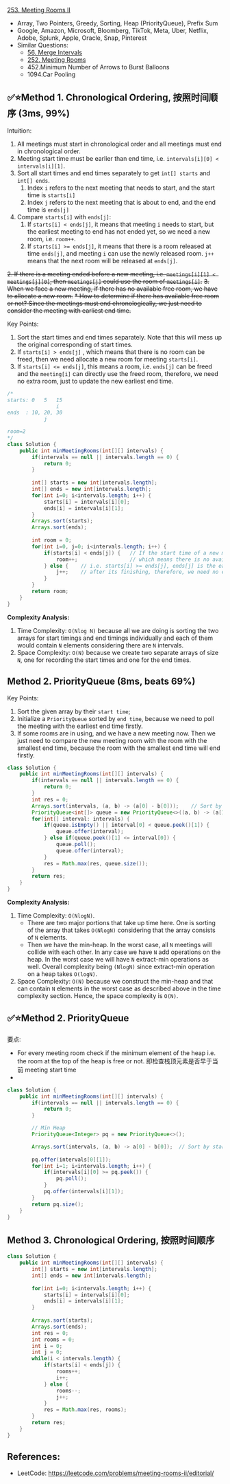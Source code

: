 [253. Meeting Rooms II](https://leetcode.com/problems/meeting-rooms-ii/)

* Array, Two Pointers, Greedy, Sorting, Heap (PriorityQueue), Prefix Sum
* Google, Amazon, Microsoft, Bloomberg, TikTok, Meta, Uber, Netflix, Adobe, Splunk, Apple, Oracle, Snap, Pinterest
* Similar Questions:
    * [56. Merge Intervals](https://leetcode.com/problems/merge-intervals/)
    * [252. Meeting Rooms](https://leetcode.com/problems/meeting-rooms/)
    * 452.Minimum Number of Arrows to Burst Balloons
    * 1094.Car Pooling


## ✅⭐Method 1. Chronological Ordering, 按照时间顺序 (3ms, 99%)
Intuition:
1. All meetings must start in chronological order and all meetings must end in chronological order.
2. Meeting start time must be earlier than end time, i.e. `intervals[i][0] < intervals[i][1]`.
3. Sort all start times and end times separately to get `int[] starts` and `int[] ends`.
    1. Index `i` refers to the next meeting that needs to start, and the start time is `starts[i]`
    2. Index `j` refers to the next meeting that is about to end, and the end time is `ends[j]`
4. Compare `starts[i]` with `ends[j]`:
    1. If `starts[i] < ends[j]`, it means that meeting `i` needs to start, but the earliest meeting to end has not ended yet, so we need a new room, i.e. `room++`.
    2. If `starts[i] >= ends[j]`, it means that there is a room released at time `ends[j]`, and meeting `i` can use the newly released room. `j++` means that the next room will be released at `ends[j]`.

~~2. If there is a meeting ended before a new meeting, i.e. `meetings[i][1] < meetings[j][0]`, then `meetings[j]` could use the room of `meetings[i]`.~~
~~3. When we face a new meeting, if there has no available free room, we have to allocate a new room.~~
    ~~* How to determine if there has available free room or not? Since the meetings must end chronologically, we just need to consider the meeting with earliest end time.~~

Key Points:
1. Sort the start times and end times separately. Note that this will mess up the original corresponding of start times. 
2. If `starts[i] > ends[j]` , which means that there is no room can be freed, then we need allocate a new room for meeting `starts[i]`. 
3. If `starts[i] <= ends[j]`, this means a room, i.e. `ends[j]` can be freed and the `meeting[i]` can directly use the freed room, therefore, we need no extra room, just to update the new earliest end time.
```java
/*
starts: 0   5   15
                i
ends  : 10, 20, 30
            j

room=2
*/
class Solution {
    public int minMeetingRooms(int[][] intervals) {
        if(intervals == null || intervals.length == 0) {
            return 0;
        }
        
        int[] starts = new int[intervals.length];
        int[] ends = new int[intervals.length];
        for(int i=0; i<intervals.length; i++) {
            starts[i] = intervals[i][0];
            ends[i] = intervals[i][1];
        }
        Arrays.sort(starts);
        Arrays.sort(ends);
        
        int room = 0;
        for(int i=0, j=0; i<intervals.length; i++) {
            if(starts[i] < ends[j]) {   // If the start time of a new meeting is smaller than the earliest ended meeting time,
                room++;                 // which means there is no available free room for the new meeting, therefore, we need allocate a new one.
            } else {    // i.e. starts[i] >= ends[j], ends[j] is the earliest end time, if starts[i]>=ends[j], which means we can use the room of ends[j]
                j++;    // after its finishing, therefore, we need no extra room, and do nothing, just to increase j, i.e. point to the new earliest end time
            }
        }
        return room;
    }
}
```
**Complexity Analysis:**
1. Time Complexity: `O(Nlog N)` because all we are doing is sorting the two arrays for start timings and end timings individually and each of them would contain `N` elements considering there are `N` intervals.
2. Space Complexity: `O(N)` because we create two separate arrays of size `N`, one for recording the start times and one for the end times.


## Method 2. PriorityQueue (8ms, beats 69%)
Key Points:
1. Sort the given array by their `start time`;
2. Initialize a `PriorityQueue` sorted by `end time`, because we need to poll the meeting with the earliest end time firstly.
3. If some rooms are in using, and we have a new meeting now. Then we just need to compare the new meeting room with the room with the smallest end time, because the room with the smallest end time will end firstly.
```java
class Solution {
    public int minMeetingRooms(int[][] intervals) {
        if(intervals == null || intervals.length == 0) {
            return 0;
        }
        int res = 0;
        Arrays.sort(intervals, (a, b) -> (a[0] - b[0]));    // Sort by start time, because the meeting must start chronologically
        PriorityQueue<int[]> queue = new PriorityQueue<>((a, b) -> (a[1] - b[1]));  // Sort by end time, because the meeting must end chronologically
        for(int[] interval: intervals) {
            if(queue.isEmpty() || interval[0] < queue.peek()[1]) {
                queue.offer(interval);
            } else if(queue.peek()[1] <= interval[0]) {
                queue.poll();
                queue.offer(interval);
            }
            res = Math.max(res, queue.size());
        }
        return res;
    }
}
```
**Complexity Analysis:**
1. Time Complexity: `O(NlogN)`.
    * There are two major portions that take up time here. One is sorting of the array that takes `O(NlogN)` considering that the array consists of `N` elements.
    * Then we have the min-heap. In the worst case, all `N` meetings will collide with each other. In any case we have `N` add operations on the heap. In the worst case we will have `N` extract-min operations as well. Overall complexity being `(NlogN)` since extract-min operation on a heap takes `O(logN)`.
2. Space Complexity: `O(N)` because we construct the min-heap and that can contain `N` elements in the worst case as described above in the time complexity section. Hence, the space complexity is `O(N)`.


## ✅⭐Method 2. PriorityQueue
要点:
* For every meeting room check if the minimum element of the heap i.e. the room at the top of the heap is free or not. 即检查栈顶元素是否早于当前 meeting start time
* 
```java
class Solution {
    public int minMeetingRooms(int[][] intervals) {
        if(intervals == null || intervals.length == 0) {
            return 0;
        }

        // Min Heap
        PriorityQueue<Integer> pq = new PriorityQueue<>();

        Arrays.sort(intervals, (a, b) -> a[0] - b[0]);  // Sort by start time
        
        pq.offer(intervals[0][1]);
        for(int i=1; i<intervals.length; i++) {
            if(intervals[i][0] >= pq.peek()) {
                pq.poll();
            }
            pq.offer(intervals[i][1]);
        }
        return pq.size();
    }
}
```

## Method 3. Chronological Ordering, 按照时间顺序
```java
class Solution {
    public int minMeetingRooms(int[][] intervals) {
        int[] starts = new int[intervals.length];
        int[] ends = new int[intervals.length];
        
        for(int i=0; i<intervals.length; i++) {
            starts[i] = intervals[i][0];
            ends[i] = intervals[i][1];
        }
        
        Arrays.sort(starts);
        Arrays.sort(ends);
        int res = 0;
        int rooms = 0;
        int i = 0;
        int j = 0;
        while(i < intervals.length) {
            if(starts[i] < ends[j]) {
                rooms++;
                i++;
            } else {
                rooms--;
                j++;
            }
            res = Math.max(res, rooms);
        }
        return res;
    }
}
```


## References:
* LeetCode: https://leetcode.com/problems/meeting-rooms-ii/editorial/